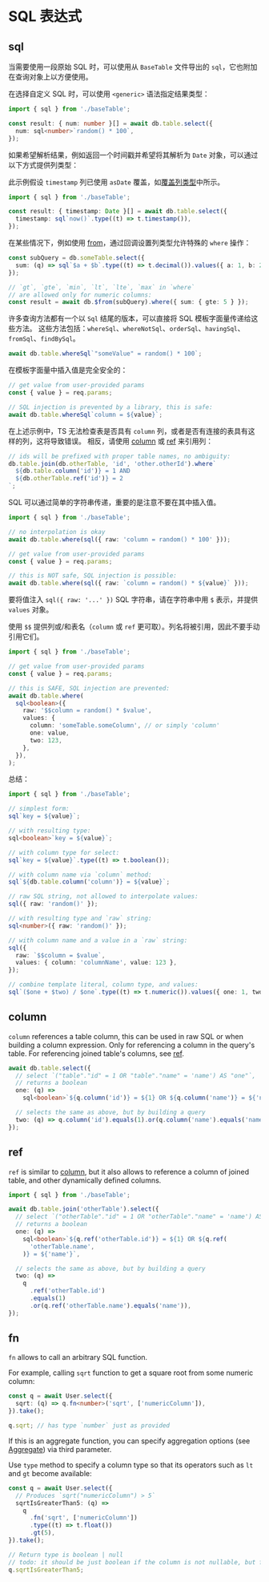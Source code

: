 # SQL 表达式

## sql

[//]: # 'has JSDoc'

当需要使用一段原始 SQL 时，可以使用从 `BaseTable` 文件导出的 `sql`，它也附加在查询对象上以方便使用。

在选择自定义 SQL 时，可以使用 `<generic>` 语法指定结果类型：

```ts
import { sql } from './baseTable';

const result: { num: number }[] = await db.table.select({
  num: sql<number>`random() * 100`,
});
```

如果希望解析结果，例如返回一个时间戳并希望将其解析为 `Date` 对象，可以通过以下方式提供列类型：

此示例假设 `timestamp` 列已使用 `asDate` 覆盖，如[覆盖列类型](/zh-CN/guide/columns-overview#override-column-types)中所示。

```ts
import { sql } from './baseTable';

const result: { timestamp: Date }[] = await db.table.select({
  timestamp: sql`now()`.type((t) => t.timestamp()),
});
```

在某些情况下，例如使用 [from](/zh-CN/guide/orm-and-query-builder#from)，通过回调设置列类型允许特殊的 `where` 操作：

```ts
const subQuery = db.someTable.select({
  sum: (q) => sql`$a + $b`.type((t) => t.decimal()).values({ a: 1, b: 2 }),
});

// `gt`, `gte`, `min`, `lt`, `lte`, `max` in `where`
// are allowed only for numeric columns:
const result = await db.$from(subQuery).where({ sum: { gte: 5 } });
```

许多查询方法都有一个以 `Sql` 结尾的版本，可以直接将 SQL 模板字面量传递给这些方法。
这些方法包括：`whereSql`、`whereNotSql`、`orderSql`、`havingSql`、`fromSql`、`findBySql`。

```ts
await db.table.whereSql`"someValue" = random() * 100`;
```

在模板字面量中插入值是完全安全的：

```ts
// get value from user-provided params
const { value } = req.params;

// SQL injection is prevented by a library, this is safe:
await db.table.whereSql`column = ${value}`;
```

在上述示例中，TS 无法检查表是否具有 `column` 列，或者是否有连接的表具有这样的列，这将导致错误。
相反，请使用 [column](/zh-CN/guide/sql-expressions#column) 或 [ref](/zh-CN/guide/sql-expressions#ref) 来引用列：

```ts
// ids will be prefixed with proper table names, no ambiguity:
db.table.join(db.otherTable, 'id', 'other.otherId').where`
  ${db.table.column('id')} = 1 AND
  ${db.otherTable.ref('id')} = 2
`;
```

SQL 可以通过简单的字符串传递，重要的是注意不要在其中插入值。

```ts
import { sql } from './baseTable';

// no interpolation is okay
await db.table.where(sql({ raw: 'column = random() * 100' }));

// get value from user-provided params
const { value } = req.params;

// this is NOT safe, SQL injection is possible:
await db.table.where(sql({ raw: `column = random() * ${value}` }));
```

要将值注入 `sql({ raw: '...' })` SQL 字符串，请在字符串中用 `$` 表示，并提供 `values` 对象。

使用 `$$` 提供列或/和表名（`column` 或 `ref` 更可取）。列名将被引用，因此不要手动引用它们。

```ts
import { sql } from './baseTable';

// get value from user-provided params
const { value } = req.params;

// this is SAFE, SQL injection are prevented:
await db.table.where(
  sql<boolean>({
    raw: '$$column = random() * $value',
    values: {
      column: 'someTable.someColumn', // or simply 'column'
      one: value,
      two: 123,
    },
  }),
);
```

总结：

```ts
import { sql } from './baseTable';

// simplest form:
sql`key = ${value}`;

// with resulting type:
sql<boolean>`key = ${value}`;

// with column type for select:
sql`key = ${value}`.type((t) => t.boolean());

// with column name via `column` method:
sql`${db.table.column('column')} = ${value}`;

// raw SQL string, not allowed to interpolate values:
sql({ raw: 'random()' });

// with resulting type and `raw` string:
sql<number>({ raw: 'random()' });

// with column name and a value in a `raw` string:
sql({
  raw: `$$column = $value`,
  values: { column: 'columnName', value: 123 },
});

// combine template literal, column type, and values:
sql`($one + $two) / $one`.type((t) => t.numeric()).values({ one: 1, two: 2 });
```

## column

[//]: # 'has JSDoc'

`column` references a table column, this can be used in raw SQL or when building a column expression.
Only for referencing a column in the query's table. For referencing joined table's columns, see [ref](#ref).

```ts
await db.table.select({
  // select `("table"."id" = 1 OR "table"."name" = 'name') AS "one"`,
  // returns a boolean
  one: (q) =>
    sql<boolean>`${q.column('id')} = ${1} OR ${q.column('name')} = ${'name'}`,

  // selects the same as above, but by building a query
  two: (q) => q.column('id').equals(1).or(q.column('name').equals('name')),
});
```

## ref

[//]: # 'has JSDoc'

`ref` is similar to [column](#column), but it also allows to reference a column of joined table,
and other dynamically defined columns.

```ts
import { sql } from './baseTable';

await db.table.join('otherTable').select({
  // select `("otherTable"."id" = 1 OR "otherTable"."name" = 'name') AS "one"`,
  // returns a boolean
  one: (q) =>
    sql<boolean>`${q.ref('otherTable.id')} = ${1} OR ${q.ref(
      'otherTable.name',
    )} = ${'name'}`,

  // selects the same as above, but by building a query
  two: (q) =>
    q
      .ref('otherTable.id')
      .equals(1)
      .or(q.ref('otherTable.name').equals('name')),
});
```

## fn

[//]: # 'has JSDoc'

`fn` allows to call an arbitrary SQL function.

For example, calling `sqrt` function to get a square root from some numeric column:

```ts
const q = await User.select({
  sqrt: (q) => q.fn<number>('sqrt', ['numericColumn']),
}).take();

q.sqrt; // has type `number` just as provided
```

If this is an aggregate function, you can specify aggregation options (see [Aggregate](/zh-CN/guide/aggregate)) via third parameter.

Use `type` method to specify a column type so that its operators such as `lt` and `gt` become available:

```ts
const q = await User.select({
  // Produces `sqrt("numericColumn") > 5`
  sqrtIsGreaterThan5: (q) =>
    q
      .fn('sqrt', ['numericColumn'])
      .type((t) => t.float())
      .gt(5),
}).take();

// Return type is boolean | null
// todo: it should be just boolean if the column is not nullable, but for now it's always nullable
q.sqrtIsGreaterThan5;
```
